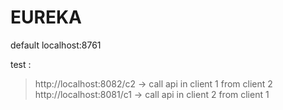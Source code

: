 # EUREKA

default localhost:8761

test : 
> http://localhost:8082/c2 -> call api in client 1 from client 2
> http://localhost:8081/c1 -> call api in client 2 from client 1
